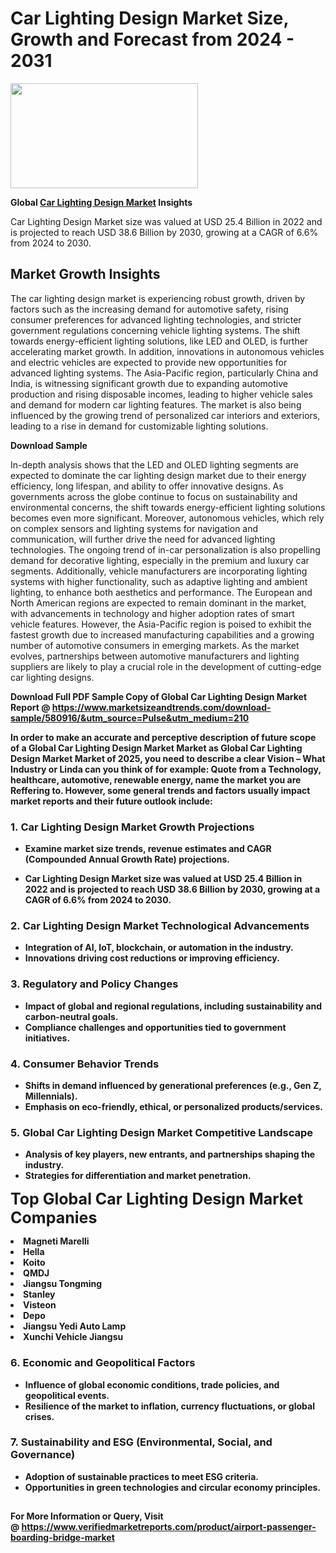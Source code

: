 <H1>Car Lighting Design Market Size, Growth and Forecast from 2024 - 2031</H1><img class="aligncenter size-medium wp-image-584254" src="https://thirdeyenews.in/wp-content/uploads/2024/09/Global-Market-Research-300x168.jpeg" alt="" width="300" height="168" /><p><strong>Global&nbsp;<a href="https://www.marketsizeandtrends.com/download-sample/580916/&amp;utm_source=Pulse&amp;utm_medium=210">Car Lighting Design Market</a> Insights</strong></p><p>Car Lighting Design Market size was valued at USD 25.4 Billion in 2022 and is projected to reach USD 38.6 Billion by 2030, growing at a CAGR of 6.6% from 2024 to 2030.</p><p><h2>Market Growth Insights</h2> <p>The car lighting design market is experiencing robust growth, driven by factors such as the increasing demand for automotive safety, rising consumer preferences for advanced lighting technologies, and stricter government regulations concerning vehicle lighting systems. The shift towards energy-efficient lighting solutions, like LED and OLED, is further accelerating market growth. In addition, innovations in autonomous vehicles and electric vehicles are expected to provide new opportunities for advanced lighting systems. The Asia-Pacific region, particularly China and India, is witnessing significant growth due to expanding automotive production and rising disposable incomes, leading to higher vehicle sales and demand for modern car lighting features. The market is also being influenced by the growing trend of personalized car interiors and exteriors, leading to a rise in demand for customizable lighting solutions.</p> <p><strong>Download Sample</strong></p> <p>In-depth analysis shows that the LED and OLED lighting segments are expected to dominate the car lighting design market due to their energy efficiency, long lifespan, and ability to offer innovative designs. As governments across the globe continue to focus on sustainability and environmental concerns, the shift towards energy-efficient lighting solutions becomes even more significant. Moreover, autonomous vehicles, which rely on complex sensors and lighting systems for navigation and communication, will further drive the need for advanced lighting technologies. The ongoing trend of in-car personalization is also propelling demand for decorative lighting, especially in the premium and luxury car segments. Additionally, vehicle manufacturers are incorporating lighting systems with higher functionality, such as adaptive lighting and ambient lighting, to enhance both aesthetics and performance. The European and North American regions are expected to remain dominant in the market, with advancements in technology and higher adoption rates of smart vehicle features. However, the Asia-Pacific region is poised to exhibit the fastest growth due to increased manufacturing capabilities and a growing number of automotive consumers in emerging markets. As the market evolves, partnerships between automotive manufacturers and lighting suppliers are likely to play a crucial role in the development of cutting-edge car lighting designs. <p><strong></p><p><span class=""><strong>Download Full PDF Sample Copy of Global Car Lighting Design Market Report</strong> @ <a href="https://www.marketsizeandtrends.com/download-sample/580916/&amp;utm_source=Pulse&amp;utm_medium=210" target="_blank">https://www.marketsizeandtrends.com/download-sample/580916/&amp;utm_source=Pulse&amp;utm_medium=210</a></span></p><p>In order to make an accurate and perceptive description of future scope of a Global&nbsp;Car Lighting Design Market Market as Global&nbsp;Car Lighting Design Market Market of 2025, you need to describe a clear Vision &ndash; What Industry or Linda can you think of for example: Quote from a Technology, healthcare, automotive, renewable energy, name the market you are Reffering to. However, some general trends and factors usually impact market reports and their future outlook include:</p><h3>1.&nbsp;<strong>Car Lighting Design Market Growth Projections</strong></h3><ul><li>Examine market size trends, revenue estimates and CAGR (Compounded Annual Growth Rate) projections.</li><li><p>Car Lighting Design Market size was valued at USD 25.4 Billion in 2022 and is projected to reach USD 38.6 Billion by 2030, growing at a CAGR of 6.6% from 2024 to 2030.</p></li></ul><h3>2.&nbsp;<strong>Car Lighting Design Market Technological Advancements</strong></h3><ul><li>Integration of AI, IoT, blockchain, or automation in the industry.</li><li>Innovations driving cost reductions or improving efficiency.</li></ul><h3>3.&nbsp;<strong>Regulatory and Policy Changes</strong></h3><ul><li>Impact of global and regional regulations, including sustainability and carbon-neutral goals.</li><li>Compliance challenges and opportunities tied to government initiatives.</li></ul><h3>4.&nbsp;<strong>Consumer Behavior Trends</strong></h3><ul><li>Shifts in demand influenced by generational preferences (e.g., Gen Z, Millennials).</li><li>Emphasis on eco-friendly, ethical, or personalized products/services.</li></ul><h3>5.&nbsp;<strong>Global Car Lighting Design Market Competitive Landscape</strong></h3><ul><li>Analysis of key players, new entrants, and partnerships shaping the industry.</li><li>Strategies for differentiation and market penetration.</li></ul><p data-pm-slice="1 1 []"><span style="color: inherit; font-family: inherit; font-size: 25px;">Top Global Car Lighting Design Market Companies</span></p><div class="" data-test-id=""><p><li>Magneti Marelli</li><li> Hella</li><li> Koito</li><li> QMDJ</li><li> Jiangsu Tongming</li><li> Stanley</li><li> Visteon</li><li> Depo</li><li> Jiangsu Yedi Auto Lamp</li><li> Xunchi Vehicle Jiangsu</li></p></div><h3>6.&nbsp;<strong>Economic and Geopolitical Factors</strong></h3><ul><li>Influence of global economic conditions, trade policies, and geopolitical events.</li><li>Resilience of the market to inflation, currency fluctuations, or global crises.</li></ul><h3>7.&nbsp;<strong>Sustainability and ESG (Environmental, Social, and Governance)</strong></h3><ul><li>Adoption of sustainable practices to meet ESG criteria.</li><li>Opportunities in green technologies and circular economy principles.</li></ul><h2><strong style="font-size: 14px;">For More Information or Query, Visit @&nbsp;</strong><a style="background-color: #ffffff; font-size: 14px;" href="https://www.marketsizeandtrends.com/report/car-lighting-design-market/" target="_blank">https://www.verifiedmarketreports.com/product/airport-passenger-boarding-bridge-market</a></h2>
